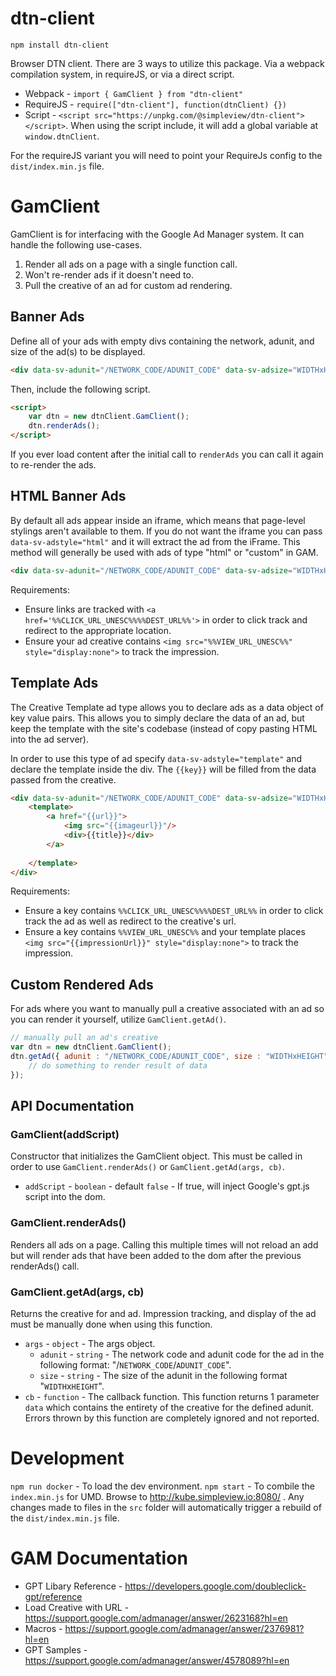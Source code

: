 # dtn-client

`npm install dtn-client`

Browser DTN client. There are 3 ways to utilize this package. Via a webpack compilation system, in requireJS, or via a direct script.

* Webpack - `import { GamClient } from "dtn-client"`
* RequireJS - `require(["dtn-client"], function(dtnClient) {})`
* Script - `<script src="https://unpkg.com/@simpleview/dtn-client"></script>`. When using the script include, it will add a global variable at `window.dtnClient`.

For the requireJS variant you will need to point your RequireJs config to the `dist/index.min.js` file.

# GamClient

GamClient is for interfacing with the Google Ad Manager system. It can handle the following use-cases.

1. Render all ads on a page with a single function call.
1. Won't re-render ads if it doesn't need to.
1. Pull the creative of an ad for custom ad rendering.

## Banner Ads

Define all of your ads with empty divs containing the network, adunit, and size of the ad(s) to be displayed. 

```html
<div data-sv-adunit="/NETWORK_CODE/ADUNIT_CODE" data-sv-adsize="WIDTHxHEIGHT"></div>
```

Then, include the following script.

```html
<script>
	var dtn = new dtnClient.GamClient();
	dtn.renderAds();
</script>
```

If you ever load content after the initial call to `renderAds` you can call it again to re-render the ads.

## HTML Banner Ads

By default all ads appear inside an iframe, which means that page-level stylings aren't available to them. If you do not want the iframe you can pass `data-sv-adstyle="html"` and it will extract the ad from the iFrame. This method will generally be used with ads of type "html" or "custom" in GAM.

```html
<div data-sv-adunit="/NETWORK_CODE/ADUNIT_CODE" data-sv-adsize="WIDTHxHEIGHT" data-sv-adstyle="html"></div>
```

Requirements:

* Ensure links are tracked with `<a href='%%CLICK_URL_UNESC%%%%DEST_URL%%'>` in order to click track and redirect to the appropriate location.
* Ensure your ad creative contains `<img src="%%VIEW_URL_UNESC%%" style="display:none">` to track the impression.

## Template Ads

The Creative Template ad type allows you to declare ads as a data object of key value pairs. This allows you to simply declare the data of an ad, but keep the template with the site's codebase (instead of copy pasting HTML into the ad server).

In order to use this type of ad specify `data-sv-adstyle="template"` and declare the template inside the div. The `{{key}}` will be filled from the data passed from the creative.

```html
<div data-sv-adunit="/NETWORK_CODE/ADUNIT_CODE" data-sv-adsize="WIDTHxHEIGHT" data-sv-adstyle="html">
	<template>
		<a href="{{url}}">
			<img src="{{imageurl}}"/>
			<div>{{title}}</div>
		</a>
		
	</template>
</div>
```

Requirements:

* Ensure a key contains `%%CLICK_URL_UNESC%%%%DEST_URL%%` in order to click track the ad as well as redirect to the creative's url.
* Ensure a key contains `%%VIEW_URL_UNESC%%` and your template places `<img src="{{impressionUrl}}" style="display:none">` to track the impression.

## Custom Rendered Ads

For ads where you want to manually pull a creative associated with an ad so you can render it yourself, utilize `GamClient.getAd()`.

```js
// manually pull an ad's creative
var dtn = new dtnClient.GamClient();
dtn.getAd({ adunit : "/NETWORK_CODE/ADUNIT_CODE", size : "WIDTHxHEIGHT" }, function(data) {
	// do something to render result of data
});
```

## API Documentation

### GamClient(addScript)

Constructor that initializes the GamClient object. This must be called in order to use `GamClient.renderAds()` or `GamClient.getAd(args, cb)`.

* `addScript` - `boolean` - default `false` - If true, will inject Google's gpt.js script into the dom.

### GamClient.renderAds()

Renders all ads on a page. Calling this multiple times will not reload an add but will render ads that have been added to the dom after the previous renderAds() call. 

### GamClient.getAd(args, cb)

Returns the creative for and ad. Impression tracking, and display of the ad must be manually done when using this function. 

* `args` - `object` - The args object.
	* `adunit` - `string` - The network code and adunit code for the ad in the following format: "/`NETWORK_CODE`/`ADUNIT_CODE`".
	* `size` - `string` - The size of the adunit in the following format "`WIDTH`x`HEIGHT`".
* `cb` - `function` - The callback function. This function returns 1 parameter `data` which contains the entirety of the creative for the defined adunit. Errors thrown by this function are completely ignored and not reported. 

# Development

`npm run docker` - To load the dev environment.
`npm start` - To combile the `index.min.js` for UMD. Browse to http://kube.simpleview.io:8080/ . Any changes made to files in the `src` folder will automatically trigger a rebuild of the `dist/index.min.js` file.

# GAM Documentation

* GPT Libary Reference - https://developers.google.com/doubleclick-gpt/reference
* Load Creative with URL - https://support.google.com/admanager/answer/2623168?hl=en
* Macros - https://support.google.com/admanager/answer/2376981?hl=en
* GPT Samples - https://support.google.com/admanager/answer/4578089?hl=en